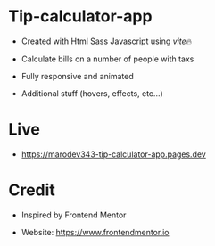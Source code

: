 # Tip-calculator-app

- Created with Html Sass Javascript using *vite*🔥

- Calculate bills on a number of people with taxs

- Fully responsive and animated

- Additional stuff (hovers, effects, etc...)

# Live

- https://marodev343-tip-calculator-app.pages.dev

# Credit

- Inspired by Frontend Mentor

- Website: https://www.frontendmentor.io
